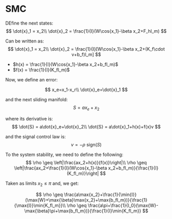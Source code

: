 # SMC   
DEfine the next states:
$$
\dot{x}_1 = x_2\\
\dot{x}_2 = \frac{1}{I}(W\cos{x_1}-\beta x_2+F_hl_m)
$$

Can be written as:
$$
\dot{x}_1 = x_2\\
\dot{x}_2 = \frac{1}{I}[W\cos{x_1}-\beta x_2+(K_f\cdot v+b_f)l_m]
$$

* $h(x) = \frac{1}{I}(W\cos{x_1}-\beta x_2+b_fl_m)$
* $f(x) = \frac{1}{I}(K_fl_m)$

Now, we define an error:

$$
x_e=x_1-x_r\\
\dot{x}_e=\dot{x}_1
$$

and the next sliding manifold:
$$
S = ax_e+x_2
$$

where its derivative is:
$$
\dot{S} = a\dot{x}_e+\dot{x}_2\\
\dot{S} = a\dot{x}_1+h(x)+f(x)v
$$

and the signal control law is:
$$
v=-\rho\ \text{sign}(S)
$$

To the system stability, we need to define the following:
$$
\rho \geq \left|\frac{ax_2+h(x)}{f(x)}\right|\\
\rho \geq \left|\frac{ax_2+\frac{1}{I}(W\cos{x_1}-\beta x_2+b_fl_m)}{\frac{1}{I}(K_fl_m)}\right|
$$

Taken as limits $x_2\leq\pi$ and, we get:

$$
\rho \geq \frac{a\max{x_2}+\frac{1}{\min{I}}(\max{W}+\max{\beta}\max{x_2}+\max{b_fl_m})}{\frac{1}{\max{I}}\min{K_fl_m}}\\
\rho \geq \frac{a\pi+\frac{1}{I_0}(\max{W}-\max{\beta}\pi+\max{b_fl_m})}{\frac{1}{I}\min{K_fl_m}}
$$